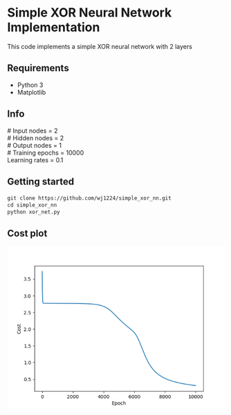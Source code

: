 ﻿# Simple XOR Neural Network Implementation
This code implements a simple XOR neural network with 2 layers

## Requirements
* Python 3
* Matplotlib

## Info
&#35; Input nodes = 2  
&#35; Hidden nodes = 2  
&#35; Output nodes = 1  
&#35; Training epochs = 10000  
Learning rates = 0.1

## Getting started
```
git clone https://github.com/wj1224/simple_xor_nn.git
cd simple_xor_nn
python xor_net.py
```

## Cost plot
![cost_plot](./img/figure_1.png)
